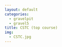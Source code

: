 ```yaml
---
layout: default
categories: 
  - gravelpit
  - gravel5
title: CSTC (top course)
img: 
  - CSTC.jpg
---
```

